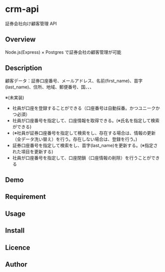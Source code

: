# crm-api

証券会社向け顧客管理 API

## Overview

Node.js(Express) × Postgres で証券会社の顧客管理が可能

## Description

顧客データ：証券口座番号、メールアドレス、名前(first_name)、苗字(last_name)、住所、地域、郵便番号、国、、、

※(未実装)

-   社員が口座を登録することができる（口座番号は自動採番。かつユニークかつ必須）
-   社員が口座番号を指定して、口座情報を取得できる。(※氏名を指定して検索ができる)
-   (※社員が証券口座番号を指定して検索をし、存在する場合は、情報の更新（全データ洗い替え）を行う。存在しない場合は、登録を行う。)
-   証券口座番号を指定して検索をし、苗字(last_name)を更新する。(※指定された項目を更新する)
-   社員が口座番号を指定して、口座閉鎖（口座情報の削除）を行うことができる

## Demo

## Requirement

## Usage

## Install

## Licence

## Author
